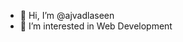 - 👋 Hi, I’m @ajvadlaseen
- 👀 I’m interested in Web Development


<!---
ajvadlaseen/ajvadlaseen is a ✨ special ✨ repository because its `README.md` (this file) appears on your GitHub profile.
You can click the Preview link to take a look at your changes.
--->
